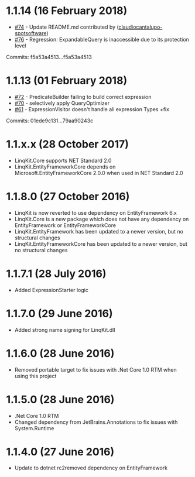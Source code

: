 # 1.1.14 (16 February 2018)

 - [#74](https://github.com/scottksmith95/LINQKit/pull/74) - Update README.md contributed by ([claudiocantalupo-spotsoftware](https://github.com/claudiocantalupo-spotsoftware))
 - [#76](https://github.com/scottksmith95/LINQKit/issues/76) - Regression: ExpandableQuery<T> is inaccessible due to its protection level

Commits: f5a53a4513...f5a53a4513


# 1.1.13 (01 February 2018)

 - [#72](https://github.com/scottksmith95/LINQKit/issues/72) - PredicateBuilder failing to build correct expression
 - [#70](https://github.com/scottksmith95/LINQKit/issues/70) - selectively apply QueryOptimizer
 - [#61](https://github.com/scottksmith95/LINQKit/issues/61) - ExpressionVisitor doesn't handle all expression Types +fix

Commits: 01ede9c131...79aa90243c


# 1.1.x.x (28 October 2017)
 - LinqKit.Core supports NET Standard 2.0
 - LinqKit.EntityFrameworkCore depends on Microsoft.EntityFrameworkCore 2.0.0 when used in NET Standard 2.0 

 
# 1.1.8.0 (27 October 2016)
 - LinqKit is now reverted to use dependency on EntityFramework 6.x
 - LinqKit.Core is a new package which does not have any dependency on EntityFramework or EntityFrameworkCore
 - LinqKit.EntityFramework has been updated to a newer version, but no structural changes
 - LinqKit.EntityFrameworkCore has been updated to a newer version, but no structural changes

 
# 1.1.7.1 (28 July 2016)
 - Added ExpressionStarter logic

# 1.1.7.0 (29 June 2016)
 - Added strong name signing for LinqKit.dll

 
# 1.1.6.0 (28 June 2016)
 - Removed portable target to fix issues with .Net Core 1.0 RTM when using this project

 
# 1.1.5.0 (28 June 2016)
 - .Net Core 1.0 RTM
 - Changed dependency from JetBrains.Annotations to fix issues with System.Runtime

# 1.1.4.0 (27 June 2016)
 - Update to dotnet rc2removed dependency on EntityFramework